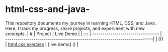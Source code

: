 # html-css-and-java-
This repository documents my journey in learning HTML, CSS, and Java. Here, I track my progress, share projects, and experiment with new concepts.
|  #  | Project                           | Live Demo                                                                |
| :-: | --------------------------------- | -------------------------------------------------------------------------|
| 01  | [html,css exercise](Project-1)   |  [live demo] ()                                                          |

